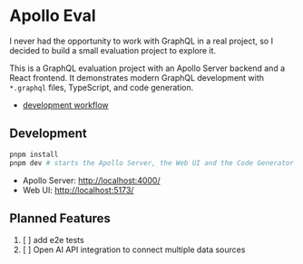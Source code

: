 # Apollo Eval

I never had the opportunity to work with GraphQL in a real project, so I decided to build a small evaluation project to explore it.

This is a GraphQL evaluation project with an Apollo Server backend and a React frontend. It demonstrates modern GraphQL development with `*.graphql` files, TypeScript, and code generation.

- [development workflow](projects/README.md)

## Development

```sh
pnpm install
pnpm dev # starts the Apollo Server, the Web UI and the Code Generator
```

- Apollo Server: [http://localhost:4000/](http://localhost:4000/)
- Web UI: [http://localhost:5173/](http://localhost:5173/)

## Planned Features

1. [ ] add e2e tests
1. [ ] Open AI API integration to connect multiple data sources
